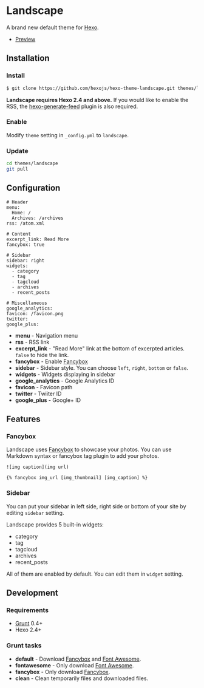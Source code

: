 # Landscape

A brand new default theme for [Hexo](https://hexo.io/).

* [Preview](http://hexo.io/hexo-theme-landscape/)

## Installation

### Install

```bash
$ git clone https://github.com/hexojs/hexo-theme-landscape.git themes/landscape
```

**Landscape requires Hexo 2.4 and above.** If you would like to enable the RSS, the [hexo-generate-feed](https://github.com/hexojs/hexo-generator-feed) plugin is also required.

### Enable

Modify `theme` setting in `_config.yml` to `landscape`.

### Update

```bash
cd themes/landscape
git pull
```

## Configuration

```text
# Header
menu:
  Home: /
  Archives: /archives
rss: /atom.xml

# Content
excerpt_link: Read More
fancybox: true

# Sidebar
sidebar: right
widgets:
  - category
  - tag
  - tagcloud
  - archives
  - recent_posts

# Miscellaneous
google_analytics:
favicon: /favicon.png
twitter:
google_plus:
```

* **menu** - Navigation menu
* **rss** - RSS link
* **excerpt\_link** - "Read More" link at the bottom of excerpted articles. `false` to hide the link.
* **fancybox** - Enable [Fancybox](http://fancyapps.com/fancybox/)
* **sidebar** - Sidebar style. You can choose `left`, `right`, `bottom` or `false`.
* **widgets** - Widgets displaying in sidebar
* **google\_analytics** - Google Analytics ID
* **favicon** - Favicon path
* **twitter** - Twiiter ID
* **google\_plus** - Google+ ID

## Features

### Fancybox

Landscape uses [Fancybox](http://fancyapps.com/fancybox/) to showcase your photos. You can use Markdown syntax or fancybox tag plugin to add your photos.

```text
![img caption](img url)

{% fancybox img_url [img_thumbnail] [img_caption] %}
```

### Sidebar

You can put your sidebar in left side, right side or bottom of your site by editing `sidebar` setting.

Landscape provides 5 built-in widgets:

* category
* tag
* tagcloud
* archives
* recent\_posts

All of them are enabled by default. You can edit them in `widget` setting.

## Development

### Requirements

* [Grunt](http://gruntjs.com/) 0.4+
* Hexo 2.4+

### Grunt tasks

* **default** - Download [Fancybox](http://fancyapps.com/fancybox/) and [Font Awesome](http://fontawesome.io/).
* **fontawesome** - Only download [Font Awesome](http://fontawesome.io/).
* **fancybox** - Only download [Fancybox](http://fancyapps.com/fancybox/).
* **clean** - Clean temporarily files and downloaded files.

